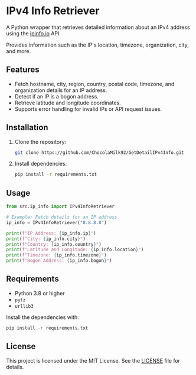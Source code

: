 # IPv4 Info Retriever

A Python wrapper that retrieves detailed information about an IPv4 address using the [ipinfo.io](https://ipinfo.io/) API. 

Provides information such as the IP's location, timezone, organization, city, and more.

## Features

- Fetch hostname, city, region, country, postal code, timezone, and organization details for an IP address.
- Detect if an IP is a bogon address.
- Retrieve latitude and longitude coordinates.
- Supports error handling for invalid IPs or API request issues.

## Installation

1. Clone the repository:

   ```bash
   git clone https://github.com/ChocolaMilk92/GetDetailIPv4Info.git
   ```

2. Install dependencies:

   ```bash
   pip install -r requirements.txt
   ```

## Usage

```python
from src.ip_info import IPv4InfoRetriever

# Example: Fetch details for an IP address
ip_info = IPv4InfoRetriever("8.8.8.8")

print(f"IP Address: {ip_info.ip}")
print(f"City: {ip_info.city}")
print(f"Country: {ip_info.country}")
print(f"Latitude and Longitude: {ip_info.location}")
print(f"Timezone: {ip_info.timezone}")
print(f"Bogon Address: {ip_info.bogon}")
```

## Requirements

- Python 3.8 or higher
- `pytz`
- `urllib3`

Install the dependencies with:

```bash
pip install -r requirements.txt
```

## License

This project is licensed under the MIT License. See the [LICENSE](LICENSE) file for details.

